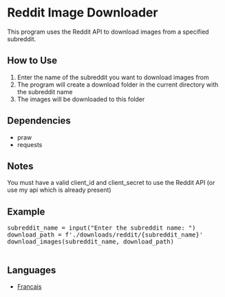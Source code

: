 <!DOCTYPE html>
<html>
  <head>
      </head>
  <body>
    <h1>Reddit Image Downloader</h1>
    <p>This program uses the Reddit API to download images from a specified subreddit.</p>
    <h2>How to Use</h2>
    <ol>
      <li>Enter the name of the subreddit you want to download images from</li>
      <li>The program will create a download folder in the current directory with the subreddit name</li>
      <li>The images will be downloaded to this folder</li>
    </ol>
    <h2>Dependencies</h2>
    <ul>
      <li>praw</li>
      <li>requests</li>
    </ul>
    <h2>Notes</h2>
    <p>You must have a valid client_id and client_secret to use the Reddit API (or use my api which is already present)</p>
    <h2>Example</h2>
        <pre>
subreddit_name = input("Enter the subreddit name: ")
download_path = f'./downloads/reddit/{subreddit_name}'
download_images(subreddit_name, download_path)
        </pre>
    <h2>Languages</h2>
    <ul>
      <li><a href="https://github.com/MrFlappy0/Reddit-downloader/blob/6ff3faa3ebb68e03931a3d7db6c42c10986620e7/Readme.FR.md">Francais</a></li>
    </ul>
  </body>
</html>

